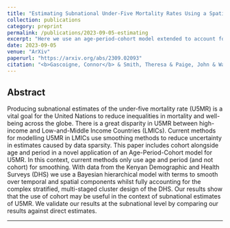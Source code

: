 ```yaml
---
title: "Estimating Subnational Under-Five Mortality Rates Using a Spatio-Temporal Age-Period-Cohort Model"
collection: publications
category: preprint
permalink: /publications/2023-09-05-estimating
excerpt: "Here we use an age-period-cohort model extended to account for a complex survey design to model subnational  U5MRs in Kenya."
date: 2023-09-05
venue: "ArXiv"
paperurl: "https://arxiv.org/abs/2309.02093"
citation: "<b>Gascoigne, Connor</b> & Smith, Theresa & Paige, John & Wakefiled, Jon. (2023). &quot;Estimating Subnational Under-Five Mortality Rates Using a Spatio-Temporal Age-Period-Cohort Model.&quot; <i>arXiv:2309.02093</i>."
---
```


## Abstract

Producing subnational estimates of the under-five mortality rate (U5MR) is a vital goal for the United Nations to reduce inequalities in mortality and well-being across the globe. There is a great disparity in U5MR between high-income and Low-and-Middle Income Countries (LMICs). Current methods for modelling U5MR in LMICs use smoothing methods to reduce uncertainty in estimates caused by data sparsity. This paper includes cohort alongside age and period in a novel application of an Age-Period-Cohort model for U5MR. In this context, current methods only use age and period (and not cohort) for smoothing. With data from the Kenyan Demographic and Health Surveys (DHS) we use a Bayesian hierarchical model with terms to smooth over temporal and spatial components whilst fully accounting for the complex stratified, multi-staged cluster design of the DHS. Our results show that the use of cohort may be useful in the context of subnational estimates of U5MR. We validate our results at the subnational level by comparing our results against direct estimates.

***
